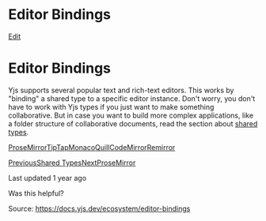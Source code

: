 # Editor Bindings

[Edit](https://github.com/yjs/docs/blob/main/ecosystem/editor-bindings/README.md)

# Editor Bindings

Yjs supports several popular text and rich-text editors. This works by "binding" a shared type to a specific editor instance. Don't worry, you don't have to work with Yjs types if you just want to make something collaborative. But in case you want to build more complex applications, like a folder structure of collaborative documents, read the section about [shared types](/api/shared-types).

[ProseMirror](/ecosystem/editor-bindings/prosemirror)[TipTap](/ecosystem/editor-bindings/tiptap2)[Monaco](/ecosystem/editor-bindings/monaco)[Quill](/ecosystem/editor-bindings/quill)[CodeMirror](/ecosystem/editor-bindings/codemirror)[Remirror](/ecosystem/editor-bindings/remirror)

[PreviousShared Types](/getting-started/working-with-shared-types)[NextProseMirror](/ecosystem/editor-bindings/prosemirror)

Last updated 1 year ago

Was this helpful?

Source: https://docs.yjs.dev/ecosystem/editor-bindings
